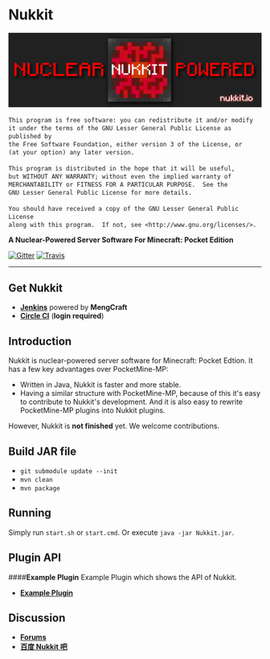 Nukkit
===================
![nukkit](https://github.com/MagicDroidX/Nukkit/raw/master/images/banner.png)

	This program is free software: you can redistribute it and/or modify
	it under the terms of the GNU Lesser General Public License as published by
	the Free Software Foundation, either version 3 of the License, or
	(at your option) any later version.

	This program is distributed in the hope that it will be useful,
	but WITHOUT ANY WARRANTY; without even the implied warranty of
	MERCHANTABILITY or FITNESS FOR A PARTICULAR PURPOSE.  See the
	GNU Lesser General Public License for more details.

	You should have received a copy of the GNU Lesser General Public License
	along with this program.  If not, see <http://www.gnu.org/licenses/>.


__A Nuclear-Powered Server Software For Minecraft: Pocket Edition__

[![Gitter](https://img.shields.io/gitter/room/Nukkit/Nukkit.js.svg?style=flat)](https://gitter.im/Nukkit/Nukkit)
[![Travis](https://img.shields.io/travis/Nukkit/Nukkit.svg?style=flat)](https://travis-ci.org/Nukkit/Nukkit)

-------------

Get Nukkit
-------------
* __[Jenkins](http://ci.mengcraft.com:8080/job/nukkit/)__ powered by **MengCraft**
* __[Circle CI](https://circleci.com/gh/Nukkit/Nukkit/tree/master/)__ (**login required**)

Introduction
-------------

Nukkit is nuclear-powered server software for Minecraft: Pocket Edtion.
It has a few key advantages over PocketMine-MP:

* Written in Java, Nukkit is faster and more stable.
* Having a similar structure with PocketMine-MP, because of this it's easy to contribute to Nukkit's development. And it is also easy to rewrite PocketMine-MP plugins into Nukkit plugins.

However, Nukkit is **not finished** yet. We welcome contributions.

Build JAR file
-------------
- `git submodule update --init`
- `mvn clean`
- `mvn package`

Running
-------------
Simply run `start.sh` or `start.cmd`. Or execute `java -jar Nukkit.jar`.

Plugin API
-------------
####**Example Plugin**
Example Plugin which shows the API of Nukkit.

* __[Example Plugin](http://github.com/Nukkit/ExamplePlugin)__

Discussion
-------------
* __[Forums](http://forums.nukkit.cn)__
* __[百度 Nukkit 吧](http://tieba.baidu.com/f?kw=nukkit)__
